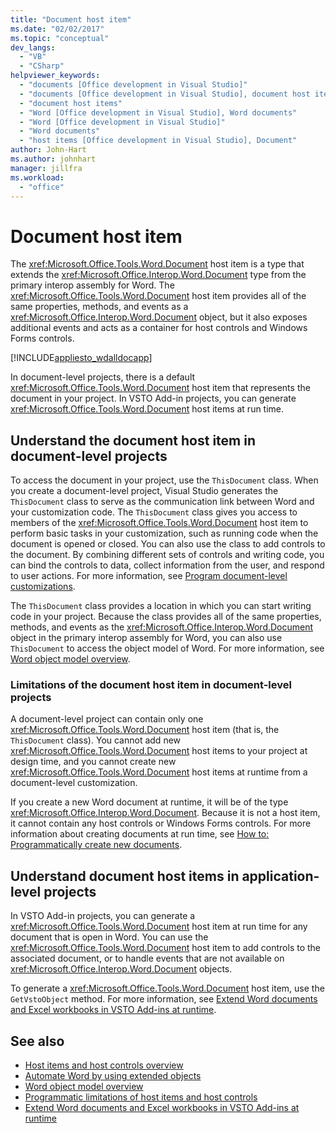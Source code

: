 ```yaml
---
title: "Document host item"
ms.date: "02/02/2017"
ms.topic: "conceptual"
dev_langs:
  - "VB"
  - "CSharp"
helpviewer_keywords:
  - "documents [Office development in Visual Studio]"
  - "documents [Office development in Visual Studio], document host items"
  - "document host items"
  - "Word [Office development in Visual Studio], Word documents"
  - "Word [Office development in Visual Studio]"
  - "Word documents"
  - "host items [Office development in Visual Studio], Document"
author: John-Hart
ms.author: johnhart
manager: jillfra
ms.workload:
  - "office"
---
```

# Document host item
  The <xref:Microsoft.Office.Tools.Word.Document> host item is a type that extends the <xref:Microsoft.Office.Interop.Word.Document> type from the primary interop assembly for Word. The <xref:Microsoft.Office.Tools.Word.Document> host item provides all of the same properties, methods, and events as a <xref:Microsoft.Office.Interop.Word.Document> object, but it also exposes additional events and acts as a container for host controls and Windows Forms controls.

 [!INCLUDE[appliesto_wdalldocapp](../vsto/includes/appliesto-wdalldocapp-md.md)]

 In document-level projects, there is a default <xref:Microsoft.Office.Tools.Word.Document> host item that represents the document in your project. In VSTO Add-in projects, you can generate <xref:Microsoft.Office.Tools.Word.Document> host items at run time.

## Understand the document host item in document-level projects
 To access the document in your project, use the `ThisDocument` class. When you create a document-level project, Visual Studio generates the `ThisDocument` class to serve as the communication link between Word and your customization code. The `ThisDocument` class gives you access to members of the <xref:Microsoft.Office.Tools.Word.Document> host item to perform basic tasks in your customization, such as running code when the document is opened or closed. You can also use the class to add controls to the document. By combining different sets of controls and writing code, you can bind the controls to data, collect information from the user, and respond to user actions. For more information, see [Program document-level customizations](../vsto/programming-document-level-customizations.md).

 The `ThisDocument` class provides a location in which you can start writing code in your project. Because the class provides all of the same properties, methods, and events as the <xref:Microsoft.Office.Interop.Word.Document> object in the primary interop assembly for Word, you can also use `ThisDocument` to access the object model of Word. For more information, see [Word object model overview](../vsto/word-object-model-overview.md).

### Limitations of the document host item in document-level projects
 A document-level project can contain only one <xref:Microsoft.Office.Tools.Word.Document> host item (that is, the `ThisDocument` class). You cannot add new <xref:Microsoft.Office.Tools.Word.Document> host items to your project at design time, and you cannot create new <xref:Microsoft.Office.Tools.Word.Document> host items at runtime from a document-level customization.

 If you create a new Word document at runtime, it will be of the type <xref:Microsoft.Office.Interop.Word.Document>. Because it is not a host item, it cannot contain any host controls or Windows Forms controls. For more information about creating documents at run time, see [How to: Programmatically create new documents](../vsto/how-to-programmatically-create-new-documents.md).

## Understand document host items in application-level projects
 In VSTO Add-in projects, you can generate a <xref:Microsoft.Office.Tools.Word.Document> host item at run time for any document that is open in Word. You can use the <xref:Microsoft.Office.Tools.Word.Document> host item to add controls to the associated document, or to handle events that are not available on <xref:Microsoft.Office.Interop.Word.Document> objects.

 To generate a <xref:Microsoft.Office.Tools.Word.Document> host item, use the `GetVstoObject` method. For more information, see [Extend Word documents and Excel workbooks in VSTO Add-ins at runtime](../vsto/extending-word-documents-and-excel-workbooks-in-vsto-add-ins-at-run-time.md).

## See also
- [Host items and host controls overview](../vsto/host-items-and-host-controls-overview.md)
- [Automate Word by using extended objects](../vsto/automating-word-by-using-extended-objects.md)
- [Word object model overview](../vsto/word-object-model-overview.md)
- [Programmatic limitations of host items and host controls](../vsto/programmatic-limitations-of-host-items-and-host-controls.md)
- [Extend Word documents and Excel workbooks in VSTO Add-ins at runtime](../vsto/extending-word-documents-and-excel-workbooks-in-vsto-add-ins-at-run-time.md)
